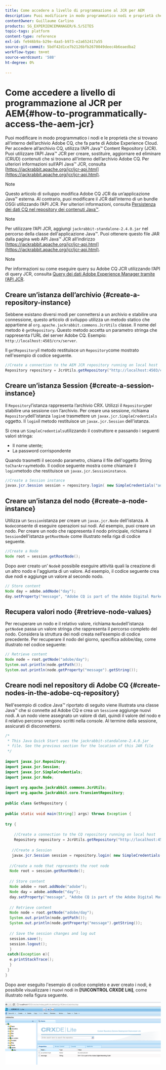 ```yaml
---
title: Come accedere a livello di programmazione al JCR per AEM
description: Puoi modificare in modo programmatico nodi e proprietà che si trovano all’interno dell’archivio AEM, che fa parte di Adobe Experience Cloud
contentOwner: Guillaume Carlino
products: SG_EXPERIENCEMANAGER/6.5/SITES
topic-tags: platform
content-type: reference
exl-id: fe946b9a-b29e-4aa5-b973-e2a652417a55
source-git-commit: 5bdf42d1ce7b2126bfb2670049deec4b6eaedba2
workflow-type: tm+mt
source-wordcount: '588'
ht-degree: 0%

---
```


# Come accedere a livello di programmazione al JCR per AEM{#how-to-programmatically-access-the-aem-jcr}

Puoi modificare in modo programmatico i nodi e le proprietà che si trovano all’interno dell’archivio Adobe CQ, che fa parte di Adobe Experience Cloud. Per accedere all’archivio CQ, utilizza l’API Java™ Content Repository (JCR). Puoi utilizzare l’API Java™ JCR per creare, sostituire, aggiornare ed eliminare (CRUD) contenuti che si trovano all’interno dell’archivio Adobe CQ. Per ulteriori informazioni sull’API Java™ JCR, consulta [https://jackrabbit.apache.org/jcr/jcr-api.html](https://jackrabbit.apache.org/jcr/jcr-api.html).

>[!NOTE]
>
>Questo articolo di sviluppo modifica Adobe CQ JCR da un’applicazione Java™ esterna. Al contrario, puoi modificare il JCR dall’interno di un bundle OSGi utilizzando l’API JCR. Per ulteriori informazioni, consulta [Persistenza dei dati CQ nel repository dei contenuti Java™](https://helpx.adobe.com/experience-manager/using/persisting-cq-data-java-content1.html).

>[!NOTE]
>
Per utilizzare l’API JCR, aggiungi `jackrabbit-standalone-2.4.0.jar` nel percorso della classe dell&#39;applicazione Java™. Puoi ottenere questo file JAR dalla pagina web API Java™ JCR all’indirizzo [https://jackrabbit.apache.org/jcr/jcr-api.html](https://jackrabbit.apache.org/jcr/jcr-api.html).

>[!NOTE]
>
Per informazioni su come eseguire query su Adobe CQ JCR utilizzando l’API di query JCR, consulta [Query dei dati Adobe Experience Manager tramite l’API JCR](https://helpx.adobe.com/experience-manager/using/querying-experience-manager-data-using1.html).

## Creare un’istanza dell’archivio {#create-a-repository-instance}

Sebbene esistano diversi modi per connettersi a un archivio e stabilire una connessione, questo articolo di sviluppo utilizza un metodo statico che appartiene al `org.apache.jackrabbit.commons.JcrUtils` classe. Il nome del metodo è `getRepository`. Questo metodo accetta un parametro stringa che rappresenta l’URL del server Adobe CQ. Esempio: `http://localhost:4503/crx/server`.

Il `getRepository`il metodo restituisce un `Repository`come mostrato nell&#39;esempio di codice seguente.

```java
//Create a connection to the AEM JCR repository running on local host
Repository repository = JcrUtils.getRepository("http://localhost:4503/crx/server");
```

## Creare un’istanza Session {#create-a-session-instance}

Il `Repository`l’istanza rappresenta l’archivio CRX. Utilizzi il `Repository`per stabilire una sessione con l’archivio. Per creare una sessione, richiama `Repository`dell&#39;istanza `login`e trasmettere un `javax.jcr.SimpleCredentials` oggetto. Il `login`il metodo restituisce un `javax.jcr.Session` dell&#39;istanza.

Si crea un `SimpleCredentials`utilizzando il costruttore e passando i seguenti valori stringa:

* Il nome utente;
* La password corrispondente

Quando trasmetti il secondo parametro, chiama il file dell&#39;oggetto String `toCharArray`metodo. Il codice seguente mostra come chiamare il `login`metodo che restituisce un `javax.jcr.Sessioninstance`.

```java
//Create a Session instance
javax.jcr.Session session = repository.login( new SimpleCredentials("admin", "admin".toCharArray()));
```

## Creare un’istanza del nodo {#create-a-node-instance}

Utilizza un `Session`istanza per creare un `javax.jcr.Node` dell&#39;istanza. A `Node`consente di eseguire operazioni sui nodi. Ad esempio, puoi creare un nodo. Per creare un nodo che rappresenta il nodo principale, richiama il `Session`dell&#39;istanza `getRootNode` come illustrato nella riga di codice seguente.

```java
//Create a Node
Node root = session.getRootNode();
```

Dopo aver creato un’ `Node`è possibile eseguire attività quali la creazione di un altro nodo e l&#39;aggiunta di un valore. Ad esempio, il codice seguente crea due nodi e aggiunge un valore al secondo nodo.

```java
// Store content
Node day = adobe.addNode("day");
day.setProperty("message", "Adobe CQ is part of the Adobe Digital Marketing Suite!");
```

## Recupera valori nodo {#retrieve-node-values}

Per recuperare un nodo e il relativo valore, richiama `Node`dell&#39;istanza `getNode`e passa un valore stringa che rappresenta il percorso completo del nodo. Considera la struttura dei nodi creata nell’esempio di codice precedente. Per recuperare il nodo del giorno, specifica adobe/day, come illustrato nel codice seguente:

```java
// Retrieve content
Node node = root.getNode("adobe/day");
System.out.println(node.getPath());
System.out.println(node.getProperty("message").getString());
```

## Creare nodi nel repository di Adobe CQ {#create-nodes-in-the-adobe-cq-repository}

Nell&#39;esempio di codice Java™ riportato di seguito viene illustrata una classe Java™ che si connette ad Adobe CQ e crea un `Session`e aggiunge nuovi nodi. A un nodo viene assegnato un valore di dati, quindi il valore del nodo e il relativo percorso vengono scritti nella console. Al termine della sessione, assicurati di disconnettersi.

```java
/*
 * This Java Quick Start uses the jackrabbit-standalone-2.4.0.jar
 * file. See the previous section for the location of this JAR file
 */

import javax.jcr.Repository;
import javax.jcr.Session;
import javax.jcr.SimpleCredentials;
import javax.jcr.Node;

import org.apache.jackrabbit.commons.JcrUtils;
import org.apache.jackrabbit.core.TransientRepository;

public class GetRepository {

public static void main(String[] args) throws Exception {

try {

    //Create a connection to the CQ repository running on local host
    Repository repository = JcrUtils.getRepository("http://localhost:4503/crx/server");

   //Create a Session
   javax.jcr.Session session = repository.login( new SimpleCredentials("admin", "admin".toCharArray()));

  //Create a node that represents the root node
  Node root = session.getRootNode();

  // Store content
  Node adobe = root.addNode("adobe");
  Node day = adobe.addNode("day");
  day.setProperty("message", "Adobe CQ is part of the Adobe Digital Marketing Suite!");

  // Retrieve content
  Node node = root.getNode("adobe/day");
  System.out.println(node.getPath());
  System.out.println(node.getProperty("message").getString());

  // Save the session changes and log out
  session.save();
  session.logout();
  }
 catch(Exception e){
  e.printStackTrace();
  }
 }
}
```

Dopo aver eseguito l&#39;esempio di codice completo e aver creato i nodi, è possibile visualizzare i nuovi nodi in **[!UICONTROL CRXDE Liti]**, come illustrato nella figura seguente.

![chlimage_1-68](assets/chlimage_1-68a.png)
